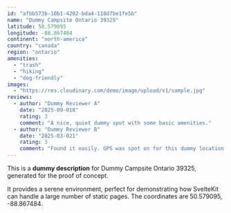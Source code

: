 ```yaml
---
id: "afbb573b-10b1-4202-bda4-118d7be1fe5b"
name: "Dummy Campsite Ontario 39325"
latitude: 50.579095
longitude: -88.867484
continent: "north-america"
country: "canada"
region: "ontario"
amenities:
  - "trash"
  - "hiking"
  - "dog-friendly"
images:
  - "https://res.cloudinary.com/demo/image/upload/v1/sample.jpg"
reviews:
  - author: "Dummy Reviewer A"
    date: "2025-09-018"
    rating: 3
    comment: "A nice, quiet dummy spot with some basic amenities."
  - author: "Dummy Reviewer B"
    date: "2025-03-021"
    rating: 3
    comment: "Found it easily. GPS was spot on for this dummy location."
---
```


This is a **dummy description** for Dummy Campsite Ontario 39325, generated for the proof of concept.

It provides a serene environment, perfect for demonstrating how SvelteKit can handle a large number of static pages. The coordinates are 50.579095, -88.867484.
